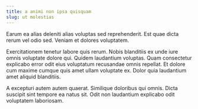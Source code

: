 ```yaml
---
title: a animi non ipsa quisquam
slug: ut molestias
---
```


Earum ea alias deleniti alias voluptas sed reprehenderit. Est quae dicta rerum vel odio sed. Veniam et dolores voluptatem.

Exercitationem tenetur labore quis rerum. Nobis blanditiis ex unde iure omnis voluptate dolore qui. Quidem laudantium voluptas. Quam consectetur explicabo error odit eius voluptatum recusandae omnis repellat. Et dolore cum maxime cumque quis amet ullam voluptate ex. Dolor quia laudantium amet aliquid blanditiis.

A excepturi autem autem quaerat. Similique doloribus qui omnis. Dicta suscipit sint tempore ea natus sit. Odit non laudantium explicabo odit voluptatem laboriosam.
